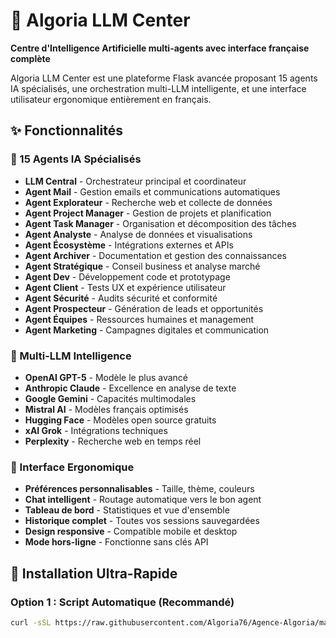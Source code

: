 # 🤖 Algoria LLM Center

**Centre d'Intelligence Artificielle multi-agents avec interface française complète**

Algoria LLM Center est une plateforme Flask avancée proposant 15 agents IA spécialisés, une orchestration multi-LLM intelligente, et une interface utilisateur ergonomique entièrement en français.

## ✨ Fonctionnalités

### 🎯 15 Agents IA Spécialisés
- **LLM Central** - Orchestrateur principal et coordinateur
- **Agent Mail** - Gestion emails et communications automatiques
- **Agent Explorateur** - Recherche web et collecte de données
- **Agent Project Manager** - Gestion de projets et planification
- **Agent Task Manager** - Organisation et décomposition des tâches
- **Agent Analyste** - Analyse de données et visualisations
- **Agent Écosystème** - Intégrations externes et APIs
- **Agent Archiver** - Documentation et gestion des connaissances
- **Agent Stratégique** - Conseil business et analyse marché
- **Agent Dev** - Développement code et prototypage
- **Agent Client** - Tests UX et expérience utilisateur
- **Agent Sécurité** - Audits sécurité et conformité
- **Agent Prospecteur** - Génération de leads et opportunités
- **Agent Équipes** - Ressources humaines et management
- **Agent Marketing** - Campagnes digitales et communication

### 🧠 Multi-LLM Intelligence
- **OpenAI GPT-5** - Modèle le plus avancé
- **Anthropic Claude** - Excellence en analyse de texte
- **Google Gemini** - Capacités multimodales
- **Mistral AI** - Modèles français optimisés
- **Hugging Face** - Modèles open source gratuits
- **xAI Grok** - Intégrations techniques
- **Perplexity** - Recherche web en temps réel

### 🎨 Interface Ergonomique
- **Préférences personnalisables** - Taille, thème, couleurs
- **Chat intelligent** - Routage automatique vers le bon agent
- **Tableau de bord** - Statistiques et vue d'ensemble
- **Historique complet** - Toutes vos sessions sauvegardées
- **Design responsive** - Compatible mobile et desktop
- **Mode hors-ligne** - Fonctionne sans clés API

## 🚀 Installation Ultra-Rapide

### Option 1 : Script Automatique (Recommandé)
```bash
curl -sSL https://raw.githubusercontent.com/Algoria76/Agence-Algoria/main/install_algoria.py | python3
